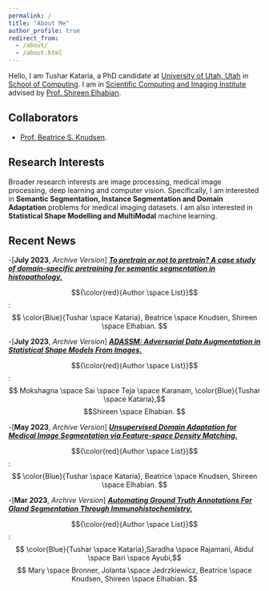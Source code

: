 ```yaml
---
permalink: /
title: "About Me"
author_profile: true
redirect_from: 
  - /about/
  - /about.html
---
```



Hello, I am Tushar Kataria, a PhD candidate at [University of Utah, Utah](https://www.utah.edu/) in [School of Computing](https://www.cs.utah.edu/). I am in [Scientific Computing and Imaging Institute](https://www.sci.utah.edu/) advised by [Prof. Shireen Elhabian](https://www.sci.utah.edu/~shireen/).

Collaborators
------ 

- [Prof. Beatrice S. Knudsen](https://healthcare.utah.edu/fad/mddetail.php?physicianID=u6028236#tabAcademic). 

Research Interests
------
Broader research interests are image processing, medical image processing, deep learning and computer vision. Specifically, I am interested in **Semantic Segmentation, Instance Segmentation and Domain Adaptation** problems for medical imaging datasets. I am also interested in **Statistical Shape Modelling and MultiModal** machine learning.

Recent News
------
-[**July 2023**, *Archive Version*] [***To pretrain or not to pretrain? A case study of domain-specific pretraining for semantic segmentation in histopathology.***](https://arxiv.org/abs/2307.03275)

$${\color{red}{Author \space List}}$$: $$ \color{Blue}{Tushar \space Kataria}, Beatrice \space Knudsen, Shireen \space Elhabian. $$

-[**July 2023**, *Archive Version*] [***ADASSM: Adversarial Data Augmentation in Statistical Shape Models From Images.***](https://arxiv.org/abs/2307.03273)

$${\color{red}{Author \space List}}$$: $$ Mokshagna \space Sai \space Teja \space Karanam, \color{Blue}{Tushar \space Kataria},$$
 $$Shireen \space Elhabian. $$

-[**May 2023**, *Archive Version*] [***Unsupervised Domain Adaptation for Medical Image Segmentation via Feature-space Density Matching.***](https://arxiv.org/abs/2305.05789)

$${\color{red}{Author \space List}}$$: $$ \color{Blue}{Tushar \space Kataria}, Beatrice \space Knudsen, Shireen \space Elhabian. $$

-[**Mar 2023**, *Archive Version*] [***Automating Ground Truth Annotations For Gland Segmentation Through Immunohistochemistry.***](https://www.researchsquare.com/article/rs-2600534/v1)

$${\color{red}{Author \space List}}$$: $$ \color{Blue}{Tushar \space Kataria},Saradha \space Rajamani, Abdul \space Bari \space Ayubi,$$
$$ Mary \space Bronner, Jolanta \space Jedrzkiewicz, Beatrice \space Knudsen,  Shireen \space Elhabian. $$




